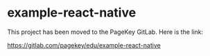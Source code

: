 # example-react-native

This project has been moved to the PageKey GitLab. Here is the link:

https://gitlab.com/pagekey/edu/example-react-native
